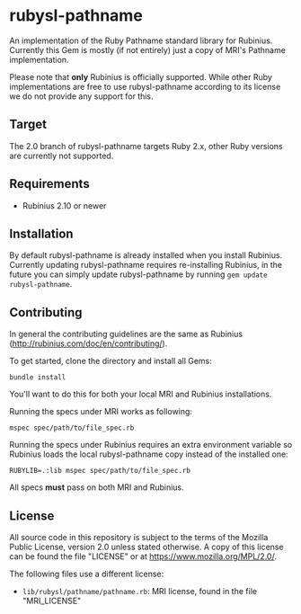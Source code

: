 # rubysl-pathname

An implementation of the Ruby Pathname standard library for Rubinius. Currently
this Gem is mostly (if not entirely) just a copy of MRI's Pathname
implementation.

Please note that **only** Rubinius is officially supported. While other Ruby
implementations are free to use rubysl-pathname according to its license we do
not provide any support for this.

## Target

The 2.0 branch of rubysl-pathname targets Ruby 2.x, other Ruby versions are
currently not supported.

## Requirements

* Rubinius 2.10 or newer

## Installation

By default rubysl-pathname is already installed when you install Rubinius.
Currently updating rubysl-pathname requires re-installing Rubinius, in the future
you can simply update rubysl-pathname by running `gem update rubysl-pathname`.

## Contributing

In general the contributing guidelines are the same as Rubinius
(<http://rubinius.com/doc/en/contributing/>).

To get started, clone the directory and install all Gems:

    bundle install

You'll want to do this for both your local MRI and Rubinius installations.

Running the specs under MRI works as following:

    mspec spec/path/to/file_spec.rb

Running the specs under Rubinius requires an extra environment variable so
Rubinius loads the local rubysl-pathname copy instead of the installed one:

    RUBYLIB=.:lib mspec spec/path/to/file_spec.rb

All specs **must** pass on both MRI and Rubinius.

## License

All source code in this repository is subject to the terms of the Mozilla Public
License, version 2.0 unless stated otherwise. A copy of this license can be
found the file "LICENSE" or at <https://www.mozilla.org/MPL/2.0/>.

The following files use a different license:

* `lib/rubysl/pathname/pathname.rb`: MRI license, found in the file
  "MRI_LICENSE"
